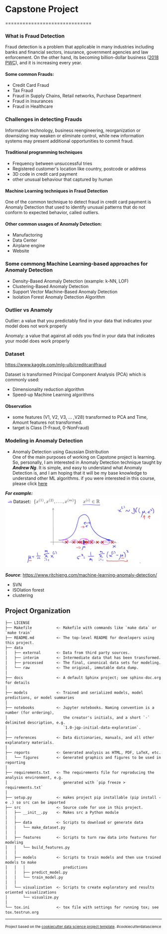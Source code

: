 # Capstone Project
==============================
### What is Fraud Detection

Fraud detection is a problem that applicable in many industries including banks and financial sectors, insurance, government agencies and law enforcement. On the other hand, its becoming billion-dollar business ([2018 PWC](https://www.pwc.com/gx/en/forensics/global-economic-crime-and-fraud-survey-2018.pdf)), and it is increasing every year.

#### Some common Frauds:
- Credit Card Fraud
- Tax Fraud
- Fraud in Supply Chains, Retail networks, Purchase Department
- Fraud in Insurances
- Fraud in Healthcare

### Challenges in detecting Frauds
Information technology, business reengineering, reorganization or downsizing may weaken or eliminate control, while new information systems may present additional opportunities to commit fraud.

#### Traditional programming techniques
- Frequency between unsuccessful tries
- Registered customer's location like country, postcode or address
- 3D code in credit card payment
- other unusual behaviour that captured by human

#### Machine Learning techniques in Fraud Detection
One of the common technique to detect fraud in credit card payment is Anomaly Detection that used to identify unusual patterns that do not conform to expected behavior, called outliers. 

#### Other common usages of Anomaly Detection:
- Manufactoring
- Data Center 
- Airplane engine
- Website

### Some commong Machine Learning-based approaches for Anomaly Detection

- Density-Based Anomaly Detection (example: k-NN, LOF)
- Clustering-Based Anomaly Detection
- Support Vector Machine-Based Anomaly Detection
- Isolation Forest Anomaly Detection Algorithm


### Outlier vs Anamoly
Outlier: a value that you predictably find in your data that indicates your model does not work properly

Anomaly: a value that against all odds you find in your data that indicates your model does work properly

### Dataset
https://www.kaggle.com/mlg-ulb/creditcardfraud

Dataset is transformed Principal Component Analysis (PCA) which is commonly used:
- Dimensionality reduction algorithm
- Speed-up Machine Learning algorithms

#### Observation
- some features (V1, V2, V3, ... ,V28) transformed to PCA and Time, Amount features not transformed.
- target is Class (1-Fraud, 0-NonFraud)

### Modeling in Anomaly Detection
- Anomaly Detection using Gaussian Distribution  
  One of the main purposes of working on Capstone project is learning. So, personally, I am interested in Anomaly Detection technique taught by ***Andrew Ng***. It is simple, and easy to understand what Anomaly Detection is, and I am hoping that it will be my base knowledge to understand other ML algorithms. if you were interested in this course, please click [here](https://www.coursera.org/learn/machine-learning)
 
 ***For example:***
![alt text](docs/images/anomaly_detection6.png "Anomaly Detection")

  ***Source***: https://www.ritchieng.com/machine-learning-anomaly-detection/
  
  
- SVN
- ISOlation forest
- clustering


Project Organization
------------

    ├── LICENSE
    ├── Makefile           <- Makefile with commands like `make data` or `make train`
    ├── README.md          <- The top-level README for developers using this project.
    ├── data
    │   ├── external       <- Data from third party sources.
    │   ├── interim        <- Intermediate data that has been transformed.
    │   ├── processed      <- The final, canonical data sets for modeling.
    │   └── raw            <- The original, immutable data dump.
    │
    ├── docs               <- A default Sphinx project; see sphinx-doc.org for details
    │
    ├── models             <- Trained and serialized models, model predictions, or model summaries
    │
    ├── notebooks          <- Jupyter notebooks. Naming convention is a number (for ordering),
    │                         the creator's initials, and a short `-` delimited description, e.g.
    │                         `1.0-jqp-initial-data-exploration`.
    │
    ├── references         <- Data dictionaries, manuals, and all other explanatory materials.
    │
    ├── reports            <- Generated analysis as HTML, PDF, LaTeX, etc.
    │   └── figures        <- Generated graphics and figures to be used in reporting
    │
    ├── requirements.txt   <- The requirements file for reproducing the analysis environment, e.g.
    │                         generated with `pip freeze > requirements.txt`
    │
    ├── setup.py           <- makes project pip installable (pip install -e .) so src can be imported
    ├── src                <- Source code for use in this project.
    │   ├── __init__.py    <- Makes src a Python module
    │   │
    │   ├── data           <- Scripts to download or generate data
    │   │   └── make_dataset.py
    │   │
    │   ├── features       <- Scripts to turn raw data into features for modeling
    │   │   └── build_features.py
    │   │
    │   ├── models         <- Scripts to train models and then use trained models to make
    │   │   │                 predictions
    │   │   ├── predict_model.py
    │   │   └── train_model.py
    │   │
    │   └── visualization  <- Scripts to create exploratory and results oriented visualizations
    │       └── visualize.py
    │
    └── tox.ini            <- tox file with settings for running tox; see tox.testrun.org


--------

<p><small>Project based on the <a target="_blank" href="https://drivendata.github.io/cookiecutter-data-science/">cookiecutter data science project template</a>. #cookiecutterdatascience</small></p>
